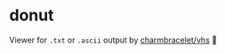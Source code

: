 # donut

Viewer for `.txt` or `.ascii` output by [charmbracelet/vhs](https://github.com/charmbracelet/vhs) 🍩
